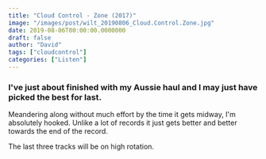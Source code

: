 ```yaml
---
title: "Cloud Control - Zone (2017)"
image: "/images/post/wilt_20190806_Cloud.Control.Zone.jpg"
date: 2019-08-06T00:00:00.0000000
draft: false
author: "David"
tags: ["cloudcontrol"]
categories: ["Listen"]
---
```

### I've just about finished with my Aussie haul and I may just have picked the best for last.  

 Meandering along without much effort by the time it gets midway, I'm absolutely hooked. Unlike a lot of records it just gets better and better towards the end of the record.

 The last three tracks will be on high rotation.